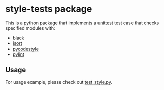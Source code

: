 # style-tests package

This is a python package that implements a
[unittest](https://docs.python.org/3/library/unittest.html)
test case that checks specified modules with:

  - [black](https://black.readthedocs.io)
  - [isort](https://pycqa.github.io/isort)
  - [pycodestyle](https://pycodestyle.pycqa.org)
  - [pylint](https://pypi.org/project/pylint)


## Usage

For usage example, please check out
[test_style.py](tests/test_style.py).
